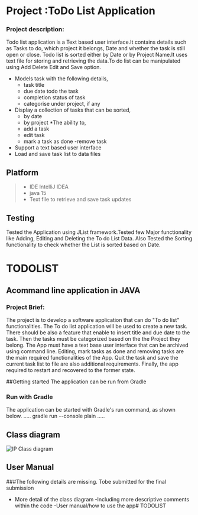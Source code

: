 
# **Project :ToDo List Application**
### Project description:
Todo list application is a Text based user interface.It contains details such as Tasks to do, which project it belongs, Date and whether the task is still open or close.
Todo list is sorted either by Date or by Project Name.It uses text file for storing and retrieving the data.To do list can be manipulated using Add Delete Edit and Save option.
* Models task with the following details,
  - task title
  - due date todo the task
  - completion status of task
  - categorise under project, if any
* Display a collection of tasks that can be sorted,
  - by date
  - by project
    *The ability to,
  - add a task
  - edit task
  - mark a task as done
    -remove task
* Support a text based user interface
* Load and save task list to data files

## Platform
>* IDE IntelliJ IDEA
> * java 15
> * Text file to retrieve and save task updates

## Testing 
Tested the Application using JList framework.Tested few Major functionality like Adding, Editing and Deleting the To do List Data. Also Tested the Sorting functionality to
check whether the List is sorted based on Date.


# TODOLIST
## Acommand line application in JAVA
### Project Brief:
The project is to develop a software application that can do "To do list" functionalities.
The To do list application will be used to create a new task. There should be also a feature that enable to insert title and due date to the task. Then the tasks must be categorized based on the the Project they belong.
The App must have a text base user interface that can be archived using command line.
Editing, mark tasks as done and removing tasks are the main required functionalities of the App.
Quit the task and save the current task list to file are also additional requirements. Finally, the app required to restart and recovered to the former state.

##Getting started
The application can be run from Gradle
### Run with Gradle
The application can be started with Gradle's run command, as shown below.
.....
gradle run --console plain
.....



## Class diagram
![IP Class diagram](https://user-images.githubusercontent.com/79463089/111063369-621a5180-84ae-11eb-976f-b796795a66de.jpg)

## User Manual
###The following details are missing. Tobe submitted for the final submission
- More detail of the class diagram
  -Including more descriptive comments within the code
  -User manual/how to use the app# TODOLIST
  
  
